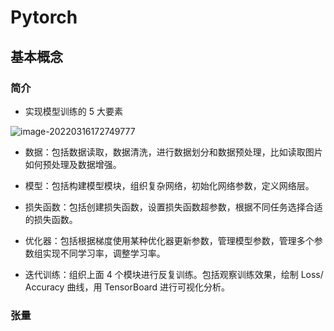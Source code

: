 # Pytorch



## 基本概念

### 简介

- 实现模型训练的 5 大要素

![image-20220316172749777](https://s2.loli.net/2022/03/16/OHnCk6elhmLgzda.png)
- 数据：包括数据读取，数据清洗，进行数据划分和数据预处理，比如读取图片如何预处理及数据增强。

- 模型：包括构建模型模块，组织复杂网络，初始化网络参数，定义网络层。


- 损失函数：包括创建损失函数，设置损失函数超参数，根据不同任务选择合适的损失函数。


- 优化器：包括根据梯度使用某种优化器更新参数，管理模型参数，管理多个参数组实现不同学习率，调整学习率。


- 迭代训练：组织上面 4 个模块进行反复训练。包括观察训练效果，绘制 Loss/ Accuracy 曲线，用 TensorBoard 进行可视化分析。

### 张量

